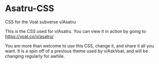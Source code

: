 # Asatru-CSS
CSS for the Voat subverse v/Asatru

This is the CSS used for v/Asatru. You can view it in action by going to https://voat.co/v/asatru/

You are more than welcome to use this CSS, change it, and share it all you want. It is a spin off of a previous theme used by
v/AskVoat, and will be changing regularly for awhile.
